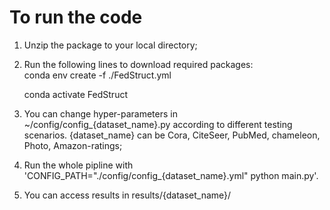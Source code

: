 # To run the code
1. Unzip the package to your local directory;
2. Run the following lines to download required packages:  
    conda env create -f ./FedStruct.yml

    conda activate FedStruct
3. You can change hyper-parameters in ~/config/config_{dataset_name}.py according to different testing scenarios. {dataset_name} can be Cora, CiteSeer, PubMed, chameleon, Photo, Amazon-ratings;
4. Run the whole pipline with 'CONFIG_PATH="./config/config_{dataset_name}.yml" python main.py'.
5. You can access results in results/{dataset_name}/
